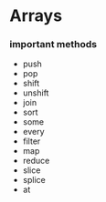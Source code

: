 # Arrays

### important methods

- push
- pop
- shift
- unshift
- join
- sort
- some
- every
- filter
- map
- reduce
- slice
- splice
- at
